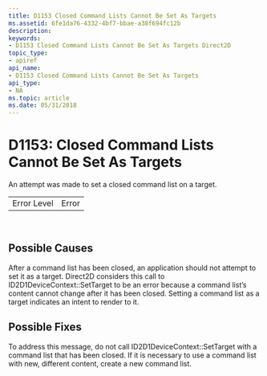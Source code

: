 ```yaml
---
title: D1153 Closed Command Lists Cannot Be Set As Targets
ms.assetid: 6fe1da76-4332-4bf7-bbae-a38f694fc12b
description: 
keywords:
- D1153 Closed Command Lists Cannot Be Set As Targets Direct2D
topic_type:
- apiref
api_name:
- D1153 Closed Command Lists Cannot Be Set As Targets
api_type:
- NA
ms.topic: article
ms.date: 05/31/2018
---
```


# D1153: Closed Command Lists Cannot Be Set As Targets

An attempt was made to set a closed command list on a target.



|             |       |
|-------------|-------|
| Error Level | Error |



 

## Possible Causes

After a command list has been closed, an application should not attempt to set it as a target. Direct2D considers this call to ID2D1DeviceContext::SetTarget to be an error because a command list’s content cannot change after it has been closed. Setting a command list as a target indicates an intent to render to it.

## Possible Fixes

To address this message, do not call ID2D1DeviceContext::SetTarget with a command list that has been closed. If it is necessary to use a command list with new, different content, create a new command list.

 

 





